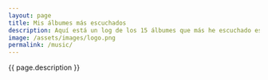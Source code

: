 ```yaml
---
layout: page
title: Mis álbumes más escuchados
description: Aquí está un log de los 15 álbumes que más he escuchado este último mes (vía Last.fm).
image: /assets/images/logo.png
permalink: /music/
---
```


<p class="text-center">{{ page.description }}</p>

<div class="row" id="lastfm-albums-grid"></div>
